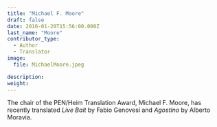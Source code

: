 ```yaml
---
title: "Michael F. Moore"
draft: false
date: 2016-01-20T15:56:00.000Z
last_name: "Moore"
contributor_type:
  - Author
  - Translator
image:
  file: MichaelMoore.jpeg

description:
weight:
---
```


The chair of the PEN/Heim Translation Award, Michael F. Moore, has recently translated _Live Bait_ by Fabio Genovesi and _Agostino_ by Alberto Moravia.

